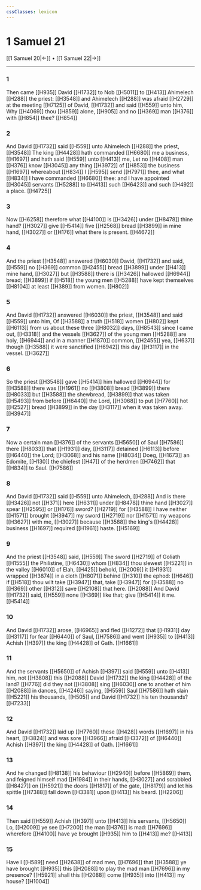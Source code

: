 ```yaml
---
cssClasses: lexicon
---
```

# 1 Samuel 21

[[1 Samuel 20|←]] • [[1 Samuel 22|→]]

---

### 1
Then came [[H935]] David [[H1732]] to Nob [[H5011]] to [[H413]] Ahimelech [[H288]] the priest: [[H3548]] and Ahimelech [[H288]] was afraid [[H2729]] at the meeting [[H7125]] of David, [[H1732]] and said [[H559]] unto him, Why [[H4069]] thou [[H859]] alone, [[H905]] and no [[H369]] man [[H376]] with [[H854]] thee? [[H854]]

### 2
And David [[H1732]] said [[H559]] unto Ahimelech [[H288]] the priest, [[H3548]] The king [[H4428]] hath commanded [[H6680]] me a business, [[H1697]] and hath said [[H559]] unto [[H413]] me, Let no [[H408]] man [[H376]] know [[H3045]] any thing [[H3972]]  of [[H853]] the business [[H1697]] whereabout [[H834]] I [[H595]] send [[H7971]] thee, and what [[H834]] I have commanded [[H6680]] thee: and I have appointed [[H3045]] servants [[H5288]] to [[H413]] such [[H6423]] and such [[H492]] a place. [[H4725]]

### 3
Now [[H6258]] therefore what [[H4100]] is [[H3426]] under [[H8478]] thine hand? [[H3027]] give [[H5414]] five [[H2568]] bread [[H3899]] in mine hand, [[H3027]] or [[H176]] what there is present. [[H4672]]

### 4
And the priest [[H3548]] answered [[H6030]] David, [[H1732]] and said, [[H559]] no [[H369]] common [[H2455]] bread [[H3899]] under [[H413]] mine hand, [[H3027]] but [[H3588]] there is [[H3426]] hallowed [[H6944]] bread; [[H3899]] if [[H518]] the young men [[H5288]] have kept themselves [[H8104]] at least [[H389]] from women. [[H802]]

### 5
And David [[H1732]] answered [[H6030]] the priest, [[H3548]] and said [[H559]] unto him, Of [[H3588]] a truth [[H518]] women [[H802]] kept [[H6113]] from us about these three [[H8032]] days, [[H8543]] since I came out, [[H3318]] and the vessels [[H3627]] of the young men [[H5288]] are holy, [[H6944]] and in a manner [[H1870]] common, [[H2455]] yea, [[H637]] though [[H3588]] it were sanctified [[H6942]] this day [[H3117]] in the vessel. [[H3627]]

### 6
So the priest [[H3548]] gave [[H5414]] him hallowed [[H6944]] for [[H3588]] there was [[H1961]] no [[H3808]] bread [[H3899]] there [[H8033]] but [[H3588]] the shewbread, [[H3899]] that was taken [[H5493]] from before [[H6440]] the Lord, [[H3068]] to put [[H7760]] hot [[H2527]] bread [[H3899]] in the day [[H3117]] when it was taken away. [[H3947]]

### 7
Now a certain man [[H376]] of the servants [[H5650]] of Saul [[H7586]] there [[H8033]] that [[H1931]] day, [[H3117]] detained [[H6113]] before [[H6440]] the Lord; [[H3068]] and his name [[H8034]] Doeg, [[H1673]] an Edomite, [[H130]] the chiefest [[H47]] of the herdmen [[H7462]] that [[H834]] to Saul. [[H7586]]

### 8
And David [[H1732]] said [[H559]] unto Ahimelech, [[H288]] And is there [[H3426]] not [[H371]] here [[H6311]] under [[H8478]] thine hand [[H3027]] spear [[H2595]] or [[H176]] sword? [[H2719]] for [[H3588]] I have neither [[H1571]] brought [[H3947]] my sword [[H2719]] nor [[H1571]] my weapons [[H3627]] with me, [[H3027]] because [[H3588]] the king's [[H4428]] business [[H1697]] required [[H1961]] haste. [[H5169]]

### 9
And the priest [[H3548]] said, [[H559]] The sword [[H2719]] of Goliath [[H1555]] the Philistine, [[H6430]] whom [[H834]] thou slewest [[H5221]] in the valley [[H6010]] of Elah, [[H425]] behold, [[H2009]] it [[H1931]] wrapped [[H3874]] in a cloth [[H8071]] behind [[H310]] the ephod: [[H646]] if [[H518]] thou wilt take [[H3947]] that, take [[H3947]] for [[H3588]] no [[H369]] other [[H312]] save [[H2108]] that here. [[H2088]] And David [[H1732]] said, [[H559]] none [[H369]] like that; give [[H5414]] it me. [[H5414]]

### 10
And David [[H1732]] arose, [[H6965]] and fled [[H1272]] that [[H1931]] day [[H3117]] for fear [[H6440]] of Saul, [[H7586]] and went [[H935]] to [[H413]] Achish [[H397]] the king [[H4428]] of Gath. [[H1661]]

### 11
And the servants [[H5650]] of Achish [[H397]] said [[H559]] unto [[H413]] him, not [[H3808]] this [[H2088]] David [[H1732]] the king [[H4428]] of the land? [[H776]] did they not [[H3808]] sing [[H6030]] one to another of him [[H2088]] in dances, [[H4246]] saying, [[H559]] Saul [[H7586]] hath slain [[H5221]] his thousands, [[H505]] and David [[H1732]] his ten thousands? [[H7233]]

### 12
And David [[H1732]] laid up [[H7760]] these [[H428]] words [[H1697]] in his heart, [[H3824]] and was sore [[H3966]] afraid [[H3372]] of [[H6440]] Achish [[H397]] the king [[H4428]] of Gath. [[H1661]]

### 13
And he changed [[H8138]] his behaviour [[H2940]] before [[H5869]] them, and feigned himself mad [[H1984]] in their hands, [[H3027]] and scrabbled [[H8427]] on [[H5921]] the doors [[H1817]] of the gate, [[H8179]] and let his spittle [[H7388]] fall down [[H3381]] upon [[H413]] his beard. [[H2206]]

### 14
Then said [[H559]] Achish [[H397]] unto [[H413]] his servants, [[H5650]] Lo, [[H2009]] ye see [[H7200]] the man [[H376]] is mad: [[H7696]] wherefore [[H4100]] have ye brought [[H935]] him to [[H413]] me? [[H413]]

### 15
Have I [[H589]] need [[H2638]] of mad men, [[H7696]] that [[H3588]] ye have brought [[H935]] this [[H2088]] to play the mad man [[H7696]] in my presence? [[H5921]] shall this [[H2088]] come [[H935]] into [[H413]] my house? [[H1004]]